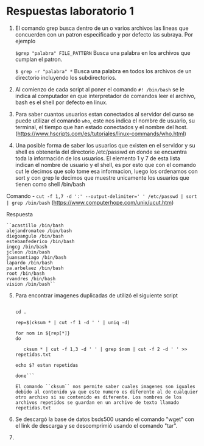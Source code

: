 # Respuestas laboratorio 1

1. El comando grep busca dentro de un o varios archivos las lineas que concuerden con un patron especificado y por defecto las subraya. Por ejemplo

	``$grep "palabra" FILE_PATTERN``	Busca una palabra en los archivos que cumplan el patron.
	
	``$ grep -r "palabra" *``		Busca una palabra en todos los archivos de un directorio incluyendo los subdirectorios.



2. Al comienzo de cada script al poner el comando ``#! /bin/bash`` se le indica al computador en que interpretador de comandos leer el archivo, bash es el shell por defecto en linux.

3. Para saber cuantos usuarios estan conectados al servidor del curso se puede utilizar el comando ``who``, este nos indica el nombre de usuario, su terminal, el tiempo que han estado conectados y el nombre del host. (https://www.hscripts.com/es/tutoriales/linux-commands/who.html)

4. Una posible forma de saber los usuarios que existen en el servidor y su shell es obtenerla del directorio /etc/passwd en donde se encuentra toda la información de los usuarios. El elemento 1 y 7 de esta lista indican el nombre de usuario y el shell, es por esto que con el comando cut le decimos que solo tome esa informacion, luego los ordenamos con sort y con grep le decimos que muestre unicamente los usuarios que tienen como shell /bin/bash 

Comando - ``cut -f 1,7 -d ':' --output-delimiter=' ' /etc/passwd | sort | grep /bin/bash`` (https://www.computerhope.com/unix/ucut.htm)

Respuesta

	``acastillo /bin/bash
	alejandromateo /bin/bash
	diegoangulo /bin/bash
	estebanfederico /bin/bash
	ingcg /bin/bash
	jcleon /bin/bash
	juansantiago /bin/bash
	lapardo /bin/bash
	pa.arbelaez /bin/bash
	root /bin/bash
	rvandres /bin/bash
	vision /bin/bash``


5. Para encontrar imagenes duplicadas de utilizó el siguiente script

	```#!/bin/bash

	cd .

	rep=$(cksum * | cut -f 1 -d ' ' | uniq -d)

	for nom in ${rep[*]}
	do

	   cksum * | cut -f 1,3 -d ' ' | grep $nom | cut -f 2 -d ' ' >> repetidas.txt

	echo $? estan repetidas

	done```

	El comando ``cksum`` nos permite saber cuales imagenes son iguales debido al contenido ya que este numero es diferente al de cualquier otro archivo si su contenido es diferente. Los nombres de los archivos repetidos se guardan en un archivo de texto llamado repetidas.txt

6. Se descargó la base de datos bsds500 usando el comando "wget" con el link de descarga y se descomprimió usando el comando "tar".

7. 
